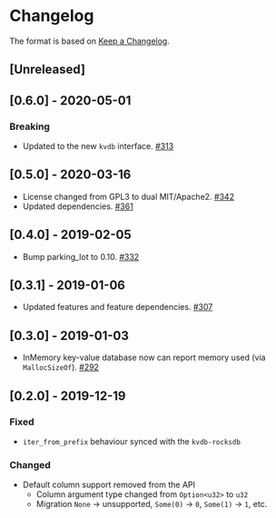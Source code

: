 # Changelog

The format is based on [Keep a Changelog].

[Keep a Changelog]: http://keepachangelog.com/en/1.0.0/

## [Unreleased]

## [0.6.0] - 2020-05-01
### Breaking
- Updated to the new `kvdb` interface. [#313](https://github.com/paritytech/parity-common/pull/313)

## [0.5.0] - 2020-03-16
- License changed from GPL3 to dual MIT/Apache2. [#342](https://github.com/paritytech/parity-common/pull/342)
- Updated dependencies. [#361](https://github.com/paritytech/parity-common/pull/361)

## [0.4.0] - 2019-02-05
- Bump parking_lot to 0.10. [#332](https://github.com/paritytech/parity-common/pull/332)

## [0.3.1] - 2019-01-06
- Updated features and feature dependencies. [#307](https://github.com/paritytech/parity-common/pull/307)

## [0.3.0] - 2019-01-03
- InMemory key-value database now can report memory used (via `MallocSizeOf`). [#292](https://github.com/paritytech/parity-common/pull/292)

## [0.2.0] - 2019-12-19
### Fixed
- `iter_from_prefix` behaviour synced with the `kvdb-rocksdb`
### Changed
- Default column support removed from the API
  - Column argument type changed from `Option<u32>` to `u32`
  - Migration `None` -> unsupported, `Some(0)` -> `0`, `Some(1)` -> `1`, etc.
